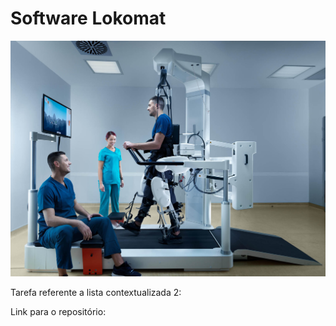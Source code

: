 # Software Lokomat

![Lokomat](Lokomat.jpg)

Tarefa referente a lista contextualizada 2:

Link para o repositório: 
